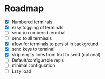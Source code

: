 # Roadmap

- [x] Numbered terminals
- [x] easy toggling of terminals
- [ ] send to numbered terminal
- [ ] send to all terminals
- [x] allow for terminals to persist in background
- [x] send keys to terminal
- [x] strip empty lines from text to send (optional)
- [ ] Default/configurable repls
- [ ] minimal configuration
- [ ] Lazy load

